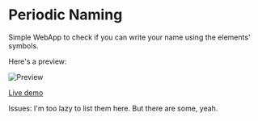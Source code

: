 # Periodic Naming

Simple WebApp to check if you can write your name using the elements' symbols.

Here's a preview:

![Preview](http://i.imgur.com/2ITD6kQ.gif)


[Live demo](http://avellar.ml/periodic)

Issues:
    I'm too lazy to list them here. But there are some, yeah.